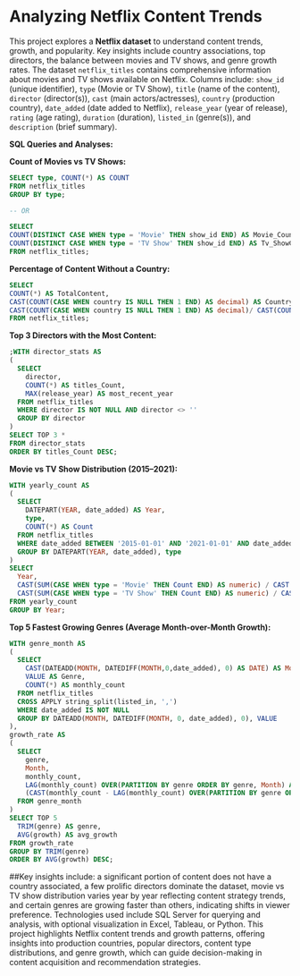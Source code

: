 # Analyzing Netflix Content Trends

This project explores a **Netflix dataset** to understand content trends, growth, and popularity. Key insights include country associations, top directors, the balance between movies and TV shows, and genre growth rates. The dataset `netflix_titles` contains comprehensive information about movies and TV shows available on Netflix. Columns include: `show_id` (unique identifier), `type` (Movie or TV Show), `title` (name of the content), `director` (director(s)), `cast` (main actors/actresses), `country` (production country), `date_added` (date added to Netflix), `release_year` (year of release), `rating` (age rating), `duration` (duration), `listed_in` (genre(s)), and `description` (brief summary).

**SQL Queries and Analyses:**

**Count of Movies vs TV Shows:**

```sql
SELECT type, COUNT(*) AS COUNT
FROM netflix_titles
GROUP BY type;

-- OR

SELECT
COUNT(DISTINCT CASE WHEN type = 'Movie' THEN show_id END) AS Movie_Count,
COUNT(DISTINCT CASE WHEN type = 'TV Show' THEN show_id END) AS Tv_ShowCount
FROM netflix_titles;
```

**Percentage of Content Without a Country:**

```sql
SELECT
COUNT(*) AS TotalContent,
CAST(COUNT(CASE WHEN country IS NULL THEN 1 END) AS decimal) AS CountryAssociatedCOUNT,
CAST(COUNT(CASE WHEN country IS NULL THEN 1 END) AS decimal)/ CAST(COUNT(*) AS decimal) *100 AS percentage_without_country
FROM netflix_titles;
```

**Top 3 Directors with the Most Content:**

```sql
;WITH director_stats AS
(
  SELECT
    director,
    COUNT(*) AS titles_Count,
    MAX(release_year) AS most_recent_year
  FROM netflix_titles
  WHERE director IS NOT NULL AND director <> ''
  GROUP BY director
)
SELECT TOP 3 *
FROM director_stats
ORDER BY titles_Count DESC;
```

**Movie vs TV Show Distribution (2015–2021):**

```sql
WITH yearly_count AS
(
  SELECT
    DATEPART(YEAR, date_added) AS Year,
    type,
    COUNT(*) AS Count
  FROM netflix_titles
  WHERE date_added BETWEEN '2015-01-01' AND '2021-01-01' AND date_added IS NOT NULL
  GROUP BY DATEPART(YEAR, date_added), type
)
SELECT
  Year,
  CAST(SUM(CASE WHEN type = 'Movie' THEN Count END) AS numeric) / CAST(SUM(Count) AS numeric) * 100 AS Movie_Percentage,
  CAST(SUM(CASE WHEN type = 'TV Show' THEN Count END) AS numeric) / CAST(SUM(Count) AS numeric) * 100 AS TVShow_Percentage
FROM yearly_count
GROUP BY Year;
```

**Top 5 Fastest Growing Genres (Average Month-over-Month Growth):**

```sql
WITH genre_month AS
(
  SELECT
    CAST(DATEADD(MONTH, DATEDIFF(MONTH,0,date_added), 0) AS DATE) AS Month,
    VALUE AS Genre,
    COUNT(*) AS monthly_count
  FROM netflix_titles
  CROSS APPLY string_split(listed_in, ',')
  WHERE date_added IS NOT NULL
  GROUP BY DATEADD(MONTH, DATEDIFF(MONTH, 0, date_added), 0), VALUE
),
growth_rate AS
(
  SELECT
    genre,
    Month,
    monthly_count,
    LAG(monthly_count) OVER(PARTITION BY genre ORDER BY genre, Month) AS prev_month_count,
    (CAST(monthly_count - LAG(monthly_count) OVER(PARTITION BY genre ORDER BY genre, Month) AS numeric) / CAST(LAG(monthly_count) OVER(PARTITION BY genre ORDER BY genre, Month) AS numeric)) * 100 AS growth
  FROM genre_month
)
SELECT TOP 5
  TRIM(genre) AS genre,
  AVG(growth) AS avg_growth
FROM growth_rate
GROUP BY TRIM(genre)
ORDER BY AVG(growth) DESC;
```

##Key insights include: 
a significant portion of content does not have a country associated, a few prolific directors dominate the dataset, movie vs TV show distribution varies year by year reflecting content strategy trends, and certain genres are growing faster than others, indicating shifts in viewer preference. Technologies used include SQL Server for querying and analysis, with optional visualization in Excel, Tableau, or Python. This project highlights Netflix content trends and growth patterns, offering insights into production countries, popular directors, content type distributions, and genre growth, which can guide decision-making in content acquisition and recommendation strategies.
